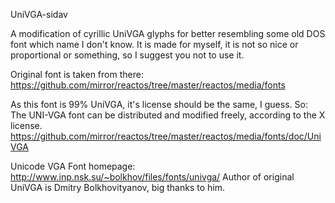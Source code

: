 UniVGA-sidav

A modification of cyrillic UniVGA glyphs for better resembling some old DOS font which name I don't know.
It is made for myself, it is not so nice or proportional or something, so I suggest you not to use it. 

Original font is taken from there: https://github.com/mirror/reactos/tree/master/reactos/media/fonts


As this font is 99% UniVGA, it's license should be the same, I guess. So: 
The UNI-VGA font can be distributed and modified freely, according to the X license.
https://github.com/mirror/reactos/tree/master/reactos/media/fonts/doc/UniVGA

Unicode VGA Font homepage: http://www.inp.nsk.su/~bolkhov/files/fonts/univga/
Author of original UniVGA is Dmitry Bolkhovityanov, big thanks to him. 
